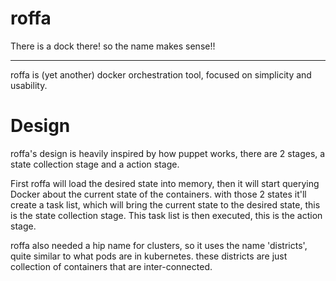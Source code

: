 # roffa

There is a dock there! so the name makes sense!!

---

roffa is (yet another) docker orchestration tool, focused on simplicity and usability.

# Design

roffa's design is heavily inspired by how puppet works, there are 2 stages, a state collection stage and a action stage.

First roffa will load the desired state into memory, then it will start querying Docker about the current state of the containers.
with those 2 states it'll create a task list, which will bring the current state to the desired state, this is the state collection stage.
This task list is then executed, this is the action stage.

roffa also needed a hip name for clusters, so it uses the name 'districts', quite similar to what pods are in kubernetes.
these districts are just collection of containers that are inter-connected.